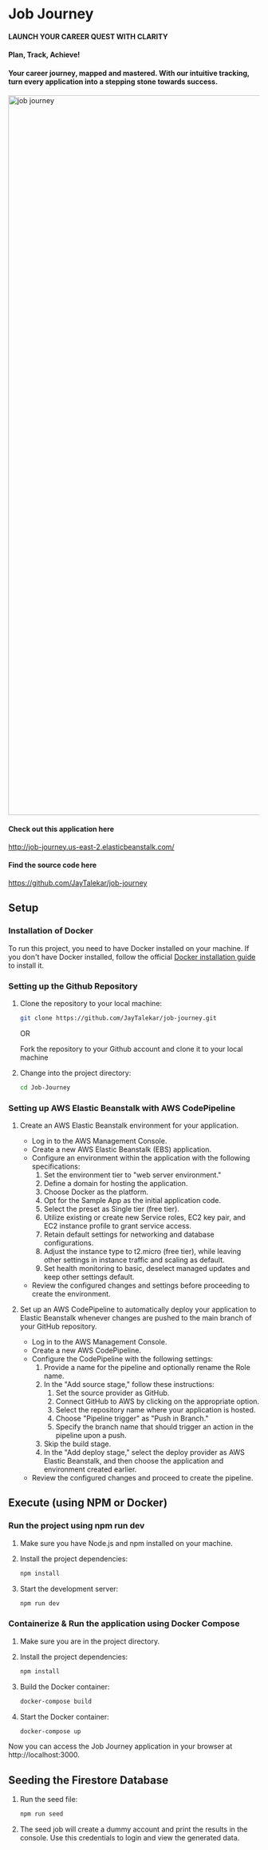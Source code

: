 # Job Journey
#### <b>LAUNCH YOUR CAREER QUEST WITH CLARITY</b>
#### Plan, Track, Achieve!
#### Your career journey, mapped and mastered. With our intuitive tracking, turn every application into a stepping stone towards success.

<img width="1440" alt="job journey" src="https://github.com/user-attachments/assets/ac67007a-7dac-4774-b455-cc8ef057f556" />


#### Check out this application here
http://job-journey.us-east-2.elasticbeanstalk.com/

#### Find the source code here
https://github.com/JayTalekar/job-journey

## Setup

### Installation of Docker

To run this project, you need to have Docker installed on your machine. If you don't have Docker installed, follow the official [Docker installation guide](https://docs.docker.com/get-docker/) to install it.

### Setting up the Github Repository

1. Clone the repository to your local machine:
    ```bash
    git clone https://github.com/JayTalekar/job-journey.git
    ```
    OR 

    Fork the repository to your Github account and clone it to your local machine

2. Change into the project directory:
    ```bash
    cd Job-Journey
    ```

### Setting up AWS Elastic Beanstalk with AWS CodePipeline

1. Create an AWS Elastic Beanstalk environment for your application.
    * Log in to the AWS Management Console.
    * Create a new AWS Elastic Beanstalk (EBS) application.
    * Configure an environment within the application with the following specifications:
        1. Set the environment tier to "web server environment."
        2. Define a domain for hosting the application.
        3. Choose Docker as the platform.
        4. Opt for the Sample App as the initial application code.
        5. Select the preset as Single tier (free tier).
        6. Utilize existing or create new Service roles, EC2 key pair, and EC2 instance profile to grant service access.
        7. Retain default settings for networking and database configurations.
        8. Adjust the instance type to t2.micro (free tier), while leaving other settings in instance traffic and scaling as default.
        9. Set health monitoring to basic, deselect managed updates and keep other settings default.
    * Review the configured changes and settings before proceeding to create the environment.

2. Set up an AWS CodePipeline to automatically deploy your application to Elastic Beanstalk whenever changes are pushed to the main branch of your GitHub repository.
    * Log in to the AWS Management Console.
    * Create a new AWS CodePipeline.
    * Configure the CodePipeline with the following settings:
        1. Provide a name for the pipeline and optionally rename the Role name.
        2. In the "Add source stage," follow these instructions:
            1. Set the source provider as GitHub.
            2. Connect GitHub to AWS by clicking on the appropriate option.
            3. Select the repository name where your application is hosted.
            4. Choose "Pipeline trigger" as "Push in Branch."
            5. Specify the branch name that should trigger an action in the pipeline upon a push.
        3. Skip the build stage.
        4. In the "Add deploy stage," select the deploy provider as AWS Elastic Beanstalk, and then choose the application and environment created earlier.
    * Review the configured changes and proceed to create the pipeline.

## Execute (using NPM or Docker)

### Run the project using npm run dev

1. Make sure you have Node.js and npm installed on your machine.

2. Install the project dependencies:
    ```bash
    npm install
    ```

3. Start the development server:
    ```bash
    npm run dev
    ```
### Containerize & Run the application using Docker Compose

1. Make sure you are in the project directory.
2. Install the project dependencies:
    ```bash
    npm install
    ```

2. Build the Docker container:
    ```bash
    docker-compose build
    ```

3. Start the Docker container:
    ```bash
    docker-compose up
    ```

Now you can access the Job Journey application in your browser at http://localhost:3000.

## Seeding the Firestore Database
1. Run the seed file:
    ```bash
    npm run seed
    ``` 
2. The seed job will create a dummy account and print the results in the console. Use this credentials to login and view the generated data.
